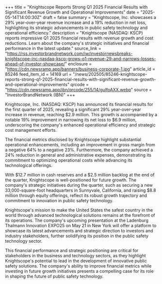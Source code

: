 +++
title = "Knightscope Reports Strong Q1 2025 Financial Results with Significant Revenue Growth and Operational Improvements"
date = "2025-05-14T14:00:30Z"
draft = false
summary = "Knightscope, Inc. showcases a 29% year-over-year revenue increase and a 19% reduction in net loss, highlighting its strategic advancements in public safety technology and operational efficiency."
description = "Knightscope (NASDAQ: KSCP) reports impressive Q1 2025 financial results with revenue growth and cost reductions. Learn about the company's strategic initiatives and financial performance in the latest update."
source_link = "https://rss.investorbrandnetwork.com/iw/investornewsbreaks-knightscope-inc-nasdaq-kscp-grows-q1-revenue-29-and-narrows-losses-ahead-of-investor-showcase/"
enclosure = "https://cdn.newsramp.app/banners/business-corporate-1.jpg"
article_id = 85246
feed_item_id = 14169
url = "/news/202505/85246-knightscope-reports-strong-q1-2025-financial-results-with-significant-revenue-growth-and-operational-improvements"
qrcode = "https://cdn.newsramp.app/ibn/qrcode/255/14/gulfoAXX.webp"
source = "InvestorBrandNetwork (IBN)"
+++

<p>Knightscope, Inc. (NASDAQ: KSCP) has announced its financial results for the first quarter of 2025, revealing a significant 29% year-over-year increase in revenue, reaching $2.9 million. This growth is accompanied by a notable 19% improvement in narrowing its net loss to $6.9 million, underscoring the company's enhanced operational efficiency and strategic cost management efforts.</p><p>The financial metrics disclosed by Knightscope highlight substantial operational enhancements, including an improvement in gross margin from a negative 64% to a negative 23%. Furthermore, the company achieved a 24% reduction in general and administrative expenses, demonstrating its commitment to optimizing operational costs while advancing its technological offerings.</p><p>With $12.7 million in cash reserves and a $2.5 million backlog at the end of the quarter, Knightscope is well-positioned for future growth. The company's strategic initiatives during the quarter, such as securing a new 33,000-square-foot headquarters in Sunnyvale, California, and raising $8.8 million through equity offerings, reflect its robust growth trajectory and commitment to innovation in public safety technology.</p><p>Knightscope's mission to make the United States the safest country in the world through advanced technological solutions remains at the forefront of its operations. The company's upcoming presentation at the Ladenburg Thalmann Innovation EXPO25 on May 21 in New York will offer a platform to showcase its latest advancements and strategic direction to investors and industry stakeholders, further solidifying its position in the public safety technology sector.</p><p>This financial performance and strategic positioning are critical for stakeholders in the business and technology sectors, as they highlight Knightscope's potential to lead in the development of innovative public safety solutions. The company's ability to improve financial metrics while investing in future growth initiatives presents a compelling case for its role in shaping the future of public safety technology.</p>